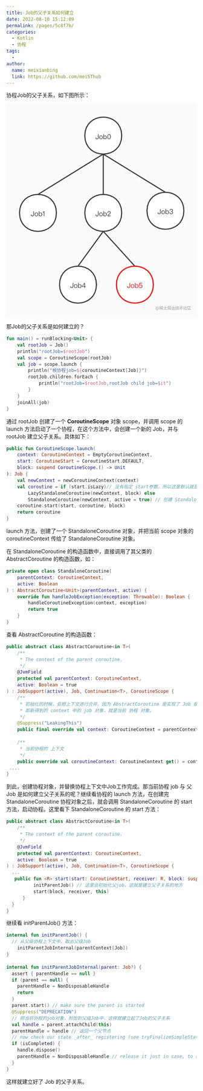 ```yaml
---
title: Job的父子关系如何建立
date: 2022-08-10 15:12:09
permalink: /pages/5c8f7b/
categories:
  - Kotlin
  - 协程
tags:
  - 
author: 
  name: meixianbing
  link: https://github.com/meiSThub
---
```



协程Job的父子关系，如下图所示：

![企业微信截图_b5887fd2-a3ad-4492-b35e-4c81de155781](https://raw.githubusercontent.com/meiSThub/BlogImage/master/20222022%E4%BC%81%E4%B8%9A%E5%BE%AE%E4%BF%A1%E6%88%AA%E5%9B%BE_b5887fd2-a3ad-4492-b35e-4c81de155781.png)

那Job的父子关系是如何建立的？

```kotlin
fun main() = runBlocking<Unit> {
    val rootJob = Job()
    println("rootJob=$rootJob")
    val scope = CoroutineScope(rootJob)
    val job = scope.launch {
        println("根协程job=${coroutineContext[Job]}")
        rootJob.children.forEach {
            println("rootJob=$rootJob,rootJob child job=$it")
        }
    }
    joinAll(job)
}
```

通过 rootJob 创建了一个 **CoroutineScope** 对象 scope，并调用 scope 的 launch 方法启动了一个协程，在这个方法中，会创建一个新的 Job，并与 rootJob 建立父子关系。具体如下：

```kotlin
public fun CoroutineScope.launch(
    context: CoroutineContext = EmptyCoroutineContext,
    start: CoroutineStart = CoroutineStart.DEFAULT,
    block: suspend CoroutineScope.() -> Unit
): Job {
    val newContext = newCoroutineContext(context)
    val coroutine = if (start.isLazy)// 没有指定 start参数，所以这里默认就是 CoroutineStart.DEFAULT
        LazyStandaloneCoroutine(newContext, block) else
        StandaloneCoroutine(newContext, active = true) // 创建 StandaloneCoroutine 对象
    coroutine.start(start, coroutine, block)
    return coroutine
}
```

launch 方法，创建了一个 StandaloneCoroutine 对象，并把当前 scope 对象的 coroutineContext 传给了 StandaloneCoroutine 对象。

在 StandaloneCoroutine 的构造函数中，直接调用了其父类的 AbstractCoroutine 的构造函数，如：

```kotlin
private open class StandaloneCoroutine(
    parentContext: CoroutineContext,
    active: Boolean
) : AbstractCoroutine<Unit>(parentContext, active) {
    override fun handleJobException(exception: Throwable): Boolean {
        handleCoroutineException(context, exception)
        return true
    }
}
```

查看 AbstractCoroutine 的构造函数：

```kotlin
public abstract class AbstractCoroutine<in T>(
    /**
     * The context of the parent coroutine.
     */
    @JvmField
    protected val parentContext: CoroutineContext,
    active: Boolean = true
) : JobSupport(active), Job, Continuation<T>, CoroutineScope {
    /**
     * 初始化的时候，会把上下文进行合并，因为 AbstractCoroutine 是实现了 Job 接口的，所以这个合并操作就会把父Job给替换掉，
     * 即新得到的 context 中的 job 对象，就是当前 协程 对象。
     */
    @Suppress("LeakingThis")
    public final override val context: CoroutineContext = parentContext + this

    /**
     * 当前协程的 上下文
     */
    public override val coroutineContext: CoroutineContext get() = context
 .... 
}
```

到此，创建协程对象，并替换协程上下文中Job工作完成。那当前协程 job 与 父Job 是如何建立父子关系的呢？继续看协程的 launch 方法，在创建完 StandaloneCoroutine 协程对象之后，就会调用 StandaloneCoroutine 的 start 方法，启动协程。这里看下 StandaloneCoroutine 的 start 方法：

```kotlin
public abstract class AbstractCoroutine<in T>(
    /**
     * The context of the parent coroutine.
     */
    @JvmField
    protected val parentContext: CoroutineContext,
    active: Boolean = true
) : JobSupport(active), Job, Continuation<T>, CoroutineScope {
  ... 
   public fun <R> start(start: CoroutineStart, receiver: R, block: suspend R.() -> T) {
          initParentJob() // 这里会初始化父job，这就是建立父子关系的地方
          start(block, receiver, this)
      }
  } 
}
```

继续看 initParentJob() 方法：

```kotlin
internal fun initParentJob() {
  // 从父级协程上下文中，取出父级Job
    initParentJobInternal(parentContext[Job])
}

internal fun initParentJobInternal(parent: Job?) {
  assert { parentHandle == null }
  if (parent == null) {
    parentHandle = NonDisposableHandle
    return
  }
  parent.start() // make sure the parent is started
  @Suppress("DEPRECATION")
  // 把当前协程的job对象，附加到父级Job中，这样就建立起了Job的父子关系
  val handle = parent.attachChild(this)
  parentHandle = handle // 返回一个父节点
  // now check our state _after_ registering (see tryFinalizeSimpleState order of actions)
  if (isCompleted) {
    handle.dispose()
    parentHandle = NonDisposableHandle // release it just in case, to aid GC
  }
}

```

这样就建立好了 Job 的父子关系。